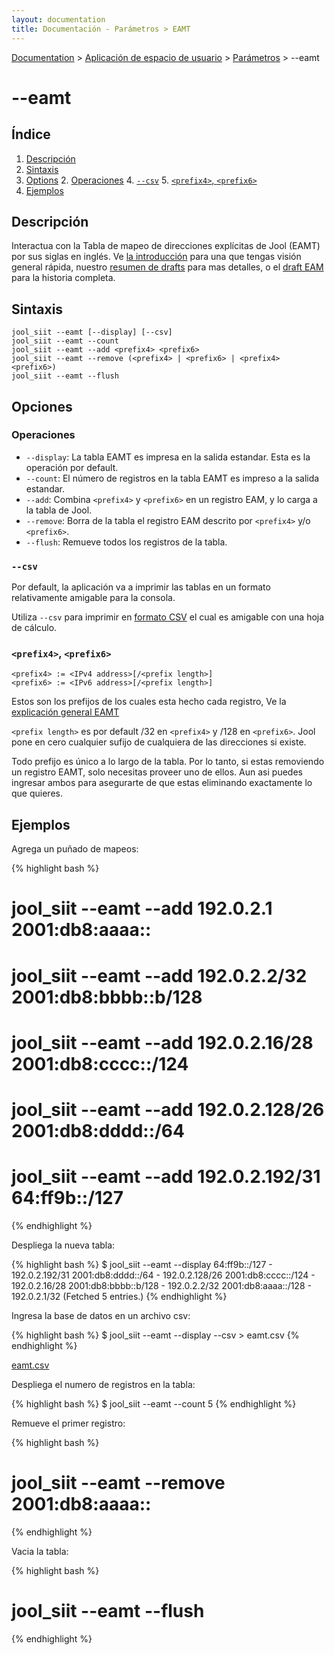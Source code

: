 ```yaml
---
layout: documentation
title: Documentación - Parámetros > EAMT
---
```


[Documentation](esp-doc-index.html) > [Aplicación de espacio de usuario](esp-doc-index.html#aplicacin-de-espacio-de-usuario) > [Parámetros](esp-usr-flags.html) > \--eamt

# \--eamt

## Índice

1. [Descripción](#description)
2. [Sintaxis](#sintaxis)
3. [Options](#options)
   2. [Operaciones](#operaciones)
   4. [`--csv`](#csv)
   5. [`<prefix4>`, `<prefix6>`](#prefix4-prefix6)
4. [Ejemplos](#ejemplos)

## Descripción

Interactua con la Tabla de mapeo de direcciones explícitas de Jool (EAMT) por sus siglas en inglés. Ve [la introducción](esp-intro-nat64.html#siit-with-eam) para una que tengas visión general rápida, nuestro [resumen de drafts](esp-misc-eamt.html) para mas detalles, o el [draft EAM](https://tools.ietf.org/html/draft-anderson-v6ops-siit-eam-02) para la historia completa.

## Sintaxis

	jool_siit --eamt [--display] [--csv]
	jool_siit --eamt --count
	jool_siit --eamt --add <prefix4> <prefix6>
	jool_siit --eamt --remove (<prefix4> | <prefix6> | <prefix4> <prefix6>)
	jool_siit --eamt --flush

## Opciones

### Operaciones

* `--display`: La tabla EAMT es impresa en la salida estandar. Esta es la operación por default.
* `--count`: El número de registros en la tabla EAMT es impreso a la salida estandar.
* `--add`: Combina `<prefix4>` y `<prefix6>` en un registro EAM, y lo carga a la tabla de Jool.
* `--remove`: Borra de la tabla el registro EAM descrito por `<prefix4>` y/o `<prefix6>`. 
* `--flush`: Remueve todos los registros de la tabla.

### `--csv`

Por default, la aplicación va a imprimir las tablas en un formato relativamente amigable para la consola.

Utiliza `--csv` para imprimir en [formato CSV](http://es.wikipedia.org/wiki/CSV) el cual es amigable con una hoja de cálculo.


### `<prefix4>`, `<prefix6>`

	<prefix4> := <IPv4 address>[/<prefix length>]
	<prefix6> := <IPv6 address>[/<prefix length>]

Estos son los prefijos de los cuales esta hecho cada registro, Ve la [explicación general EAMT](esp-misc-eamt.html)

`<prefix length>` es por default /32 en `<prefix4>` y /128 en `<prefix6>`. Jool pone en cero cualquier sufijo de cualquiera de las direcciones si existe.  

Todo prefijo es único a lo largo de la tabla. Por lo tanto, si estas removiendo un registro EAMT, solo necesitas proveer uno de ellos. Aun asi puedes ingresar ambos para asegurarte de que estas eliminando exactamente lo que quieres.



## Ejemplos

Agrega un puñado de mapeos:

{% highlight bash %}

# jool_siit --eamt --add 192.0.2.1      2001:db8:aaaa::
# jool_siit --eamt --add 192.0.2.2/32   2001:db8:bbbb::b/128
# jool_siit --eamt --add 192.0.2.16/28  2001:db8:cccc::/124
# jool_siit --eamt --add 192.0.2.128/26 2001:db8:dddd::/64
# jool_siit --eamt --add 192.0.2.192/31 64:ff9b::/127
{% endhighlight %}

Despliega la nueva tabla:

{% highlight bash %}
$ jool_siit --eamt --display
64:ff9b::/127 - 192.0.2.192/31
2001:db8:dddd::/64 - 192.0.2.128/26
2001:db8:cccc::/124 - 192.0.2.16/28
2001:db8:bbbb::b/128 - 192.0.2.2/32
2001:db8:aaaa::/128 - 192.0.2.1/32
  (Fetched 5 entries.)
{% endhighlight %}

Ingresa la base de datos en un archivo csv:

{% highlight bash %}
$ jool_siit --eamt --display --csv > eamt.csv
{% endhighlight %}

[eamt.csv](obj/eamt.csv)

Despliega el numero de registros en la tabla:

{% highlight bash %}
$ jool_siit --eamt --count
5
{% endhighlight %}

Remueve el primer registro:

{% highlight bash %}
# jool_siit --eamt --remove 2001:db8:aaaa::
{% endhighlight %}

Vacia la tabla:

{% highlight bash %}
# jool_siit --eamt --flush
{% endhighlight %}
